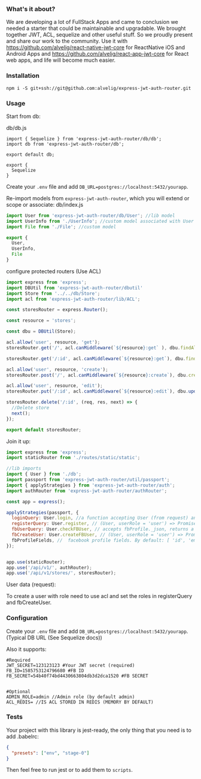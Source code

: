 ### What's it about?

We are developing a lot of FullStack Apps and came to conclusion we needed a starter that could be maintainable and upgradable. We brought together JWT, ACL, sequelize and other useful stuff. So we proudly present and share our work to the community. Use it with https://github.com/alvelig/react-native-jwt-core for ReactNative iOS and Android Apps and https://github.com/alvelig/react-app-jwt-core for React web apps, and life will become much easier.

### Installation

`npm i -S git+ssh://git@github.com:alvelig/express-jwt-auth-router.git`

### Usage

Start from db:

db/db.js
```
import { Sequelize } from 'express-jwt-auth-router/db/db';
import db from 'express-jwt-auth-router/db';

export default db;

export {
  Sequelize
}
```

Create your `.env` file and add `DB_URL=postgres://localhost:5432/yourapp`.



Re-import models from `express-jwt-auth-router`, which you will extend or scope or associate:
db/index.js
```javascript
import User from 'express-jwt-auth-router/db/User'; //lib model
import UserInfo from './UserInfo'; //custom model associated with User
import File from './File'; //custom model

export {
  User,
  UserInfo,
  File
}
```

configure protected routers (Use ACL)
```javascript
import express from 'express';
import DBUtil from 'express-jwt-auth-router/dbutil'
import Store from '../../db/Store';
import acl from 'express-jwt-auth-router/lib/ACL';

const storesRouter = express.Router();

const resource = 'stores';

const dbu = DBUtil(Store);

acl.allow('user', resource, 'get');
storesRouter.get('/', acl.canMiddleware(`${resource}:get` ), dbu.findAll);

storesRouter.get('/:id', acl.canMiddleware(`${resource}:get`), dbu.findOne);

acl.allow('user', resource, 'create');
storesRouter.post('/', acl.canMiddleware(`${resource}:create`), dbu.create);

acl.allow('user', resource, 'edit');
storesRouter.put('/:id', acl.canMiddleware(`${resource}:edit`), dbu.updateWhere(dbu.userOwn));

storesRouter.delete('/:id', (req, res, next) => {
  //Delete store
  next();
});

export default storesRouter;
```

Join it up:
```javascript
import express from 'express';
import staticRouter from './routes/static/static';

//lib imports
import { User } from './db';
import passport from 'express-jwt-auth-router/util/passport';
import { applyStrategies } from 'express-jwt-auth-router/auth';
import authRouter from 'express-jwt-auth-router/authRouter';

const app = express();

applyStrategies(passport, {
  loginQuery: User.login, //a function accepting User (from request) and returning a promise (usually db call) which should return User or throw error
  registerQuery: User.register, // (User, userRole = 'user') => Promise; a function accepting User and returning a promise (usually db call), to check if user exists, and then refister if not. Should return User or throw error
  fbUserQuery: User.checkFBUser, // accepts fbProfile._json, returns a Promise with user formatted (usually db call), or null if nothing found. Should omit password and other sensitive data.
  fbCreateUser: User.createFBUser, // (User, userRole = 'user') => Promise; creates FB profile user
  fbProfileFields, //  facebook profile fields. By default: [ 'id', 'email', 'displayName', 'gender', 'picture', 'age_range', 'cover', 'link', 'locale', 'timezone', 'updated_time', 'verified']
});


app.use(staticRouter);
app.use('/api/v1/', authRouter);
app.use('/api/v1/stores/', storesRouter);

```

User data (request):

To create a user with role need to use acl and set the roles in registerQuery and fbCreateUser.


### Configuration

Create your `.env` file and add `DB_URL=postgres://localhost:5432/yourapp`. (Typical DB URL (See Sequelize docs))

Also it supports:
```
#Required
JWT_SECRET=123123123 #Your JWT secret (required)
FB_ID=1585753124796680 #FB ID
FB_SECRET=54b40f74bd4430663804db3d2dca1520 #FB SECRET


#Optional
ADMIN_ROLE=admin //Admin role (by default admin)
ACL_REDIS= //IS ACL STORED IN REDIS (MEMORY BY DEFAULT)
```

### Tests

Your project with this library is jest-ready, the only thing that you need is to add .babelrc:

```json
{
  "presets": ["env", "stage-0"]
}
```

Then feel free to run jest or to add them to `scripts`.